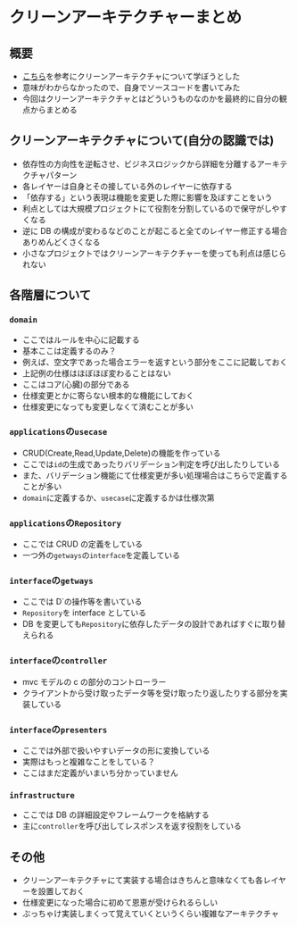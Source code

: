 # クリーンアーキテクチャーまとめ

## 概要

- [こちら](https://zenn.dev/tis1116/articles/6c5416e5d77dbf#infrastructure)を参考にクリーンアーキテクチャについて学ぼうとした
- 意味がわからなかったので、自身でソースコードを書いてみた
- 今回はクリーンアーキテクチャとはどういうものなのかを最終的に自分の観点からまとめる

## クリーンアーキテクチャについて(自分の認識では)

- 依存性の方向性を逆転させ、ビジネスロジックから詳細を分離するアーキテクチャパターン
- 各レイヤーは自身とその接している外のレイヤーに依存する
- 「依存する」という表現は機能を変更した際に影響を及ぼすことをいう
- 利点としては大規模プロジェクトにて役割を分割しているので保守がしやすくなる
- 逆に DB の構成が変わるなどのことが起こると全てのレイヤー修正する場合ありめんどくさくなる
- 小さなプロジェクトではクリーンアーキテクチャーを使っても利点は感じられない

## 各階層について

### `domain`

- ここではルールを中心に記載する
- 基本ここは定義するのみ？
- 例えば、空文字であった場合エラーを返すという部分をここに記載しておく
- 上記例の仕様はほぼほぼ変わることはない
- ここはコア(心臓)の部分である
- 仕様変更とかに寄らない根本的な機能にしておく
- 仕様変更になっても変更しなくて済むことが多い

### `applications`の`usecase`

- CRUD(Create,Read,Update,Delete)の機能を作っている
- ここでは`id`の生成であったりバリデーション判定を呼び出したりしている
- また、バリデーション機能にて仕様変更が多い処理場合はこちらで定義することが多い
- `domain`に定義するか、`usecase`に定義するかは仕様次第

### `applications`の`Repository`

- ここでは CRUD の定義をしている
- 一つ外の`getways`の`interface`を定義している

### `interface`の`getways`

- ここでは D`の操作等を書いている
- `Repository`を interface としている
- DB を変更しても`Repository`に依存したデータの設計であればすぐに取り替えられる

### `interface`の`controller`

- mvc モデルの c の部分のコントローラー
- クライアントから受け取ったデータ等を受け取ったり返したりする部分を実装している

### `interface`の`presenters`

- ここでは外部で扱いやすいデータの形に変換している
- 実際はもっと複雑なことをしている？
- ここはまだ定義がいまいち分かっていません

### `infrastructure`

- ここでは DB の詳細設定やフレームワークを格納する
- 主に`controller`を呼び出してレスポンスを返す役割をしている

## その他

- クリーンアーキテクチャにて実装する場合はきちんと意味なくても各レイヤーを設置しておく
- 仕様変更になった場合に初めて恩恵が受けられるらしい
- ぶっちゃけ実装しまくって覚えていくというくらい複雑なアーキテクチャ
